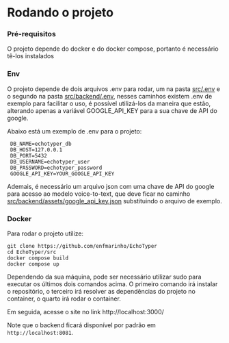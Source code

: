 # Rodando o projeto
### Pré-requisitos
O projeto depende do docker e do docker compose, portanto é necessário tê-los instalados
### Env
O projeto depende de dois arquivos .env para rodar, um na pasta [src/.env](src/.env) e o segundo na pasta 
[src/backend/.env](src/backend/.env), nesses caminhos existem .env de exemplo para facilitar o uso, é possível
utilizá-los da maneira que estão, alterando apenas a variável GOOGLE_API_KEY para a sua chave de API do google. 

Abaixo está um exemplo de .env para o projeto: 
   ```env
    DB_NAME=echotyper_db
    DB_HOST=127.0.0.1
    DB_PORT=5432
    DB_USERNAME=echotyper_user
    DB_PASSWORD=echotyper_password
    GOOGLE_API_KEY=YOUR_GOOGLE_API_KEY
   ```

Ademais, é necessário um arquivo json com uma chave de API do google para acesso ao modelo voice-to-text, que deve ficar no caminho
[src/backend/assets/google_api_key.json](src/backend/assets/google_api_key.json) substituindo o arquivo de exemplo.
### Docker
Para rodar o projeto utilize:
```
git clone https://github.com/enfmarinho/EchoTyper
cd EchoTyper/src
docker compose build
docker compose up
```

Dependendo da sua máquina, pode ser necessário utilizar sudo para executar os últimos dois comandos acima. 
O primeiro comando irá instalar o repositório, o terceiro irá resolver as dependências do projeto no container,
o quarto irá rodar o container. 

Em seguida, acesse o site no link http://localhost:3000/

Note que o backend ficará disponível por padrão em `http://localhost:8081`.
